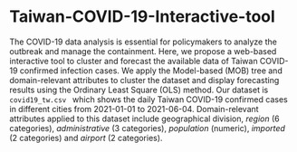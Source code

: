 # Taiwan-COVID-19-Interactive-tool
The COVID-19 data analysis is essential for policymakers to analyze the outbreak and manage the containment. Here, we propose a web-based interactive tool to cluster and forecast the available data of Taiwan COVID-19 confirmed infection cases. We apply the Model-based (MOB) tree and domain-relevant attributes to cluster the dataset and display forecasting results using the Ordinary Least Square (OLS) method. 
Our dataset is ```covid19_tw.csv ``` which shows the daily Taiwan COVID-19 confirmed cases in different cities from 2021-01-01 to 2021-06-04. Domain-relevant attributes applied to this dataset include geographical division, _region_ (6 categories), _administrative_ (3 categories),  _population_ (numeric), _imported_ (2 categories) and _airport_ (2 categories). 
